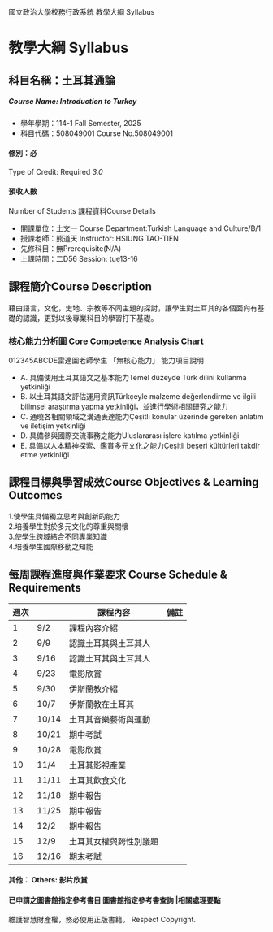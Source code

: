國立政治大學校務行政系統 教學大綱 Syllabus
# 教學大綱 Syllabus
##  科目名稱：土耳其通論 
#####  Course Name: Introduction to Turkey
  * 學年學期：114-1 Fall Semester, 2025 
  * 科目代碼：508049001 Course No.508049001
#### 修別：必
Type of Credit: Required 
_3.0_
#### 預收人數
Number of Students
課程資料Course Details
  * 開課單位：土文一 Course Department:Turkish Language and Culture/B/1 
  * 授課老師：熊道天 Instructor: HSIUNG TAO-TIEN 
  * 先修科目：無Prerequisite(N/A)
  * 上課時間：二D56 Session: tue13-16
##  課程簡介Course Description
藉由語言，文化，史地、宗教等不同主題的探討，讓學生對土耳其的各個面向有基礎的認識，更對以後專業科目的學習打下基礎。
###  核心能力分析圖 Core Competence Analysis Chart
012345ABCDE雷達圖老師學生
「無核心能力」 
能力項目說明
  * A. 具備使用土耳其語文之基本能力Temel düzeyde Türk dilini kullanma yetkinliği
  * B. 以土耳其語文評估運用資訊Türkçeyle malzeme değerlendirme ve ilgili bilimsel araştırma yapma yetkinliği，並進行學術相關研究之能力
  * C. 通曉各相關領域之溝通表達能力Çeşitli konular üzerinde gereken anlatım ve iletişim yetkinliği
  * D. 具備參與國際交流事務之能力Uluslararası işlere katılma yetkinliği
  * E. 具備以人本精神探索、鑑賞多元文化之能力Çeşitli beşeri kültürleri takdir etme yetkinliği
##  課程目標與學習成效Course Objectives & Learning Outcomes 
1.使學生具備獨立思考與創新的能力  
2.培養學生對於多元文化的尊重與關懷  
3.使學生跨域結合不同專業知識  
4.培養學生國際移動之知能
##  每周課程進度與作業要求 Course Schedule & Requirements
週次 |  |  課程內容 |  備註  
---|---|---|---  
1 | 9/2 |  課程內容介紹 |   
2 | 9/9 |  認識土耳其與土耳其人 |   
3 | 9/16 | 認識土耳其與土耳其人 |   
4 | 9/23 |  電影欣賞 |   
5 | 9/30 |  伊斯蘭教介紹 |   
6 | 10/7 |  伊斯蘭教在土耳其 |   
7 | 10/14 |  土耳其音樂藝術與運動 |   
8 | 10/21 |  期中考試 |   
9 | 10/28 |  電影欣賞 |   
10 | 11/4 |  土耳其影視產業 |   
11 | 11/11 |  土耳其飲食文化 |   
12 | 11/18 |  期中報告 |   
13 | 11/25 |  期中報告 |   
14 | 12/2 |  期中報告 |   
15 | 12/9 |  土耳其女權與跨性別議題 |   
16 | 12/16 |  期末考試 |   
####  其他： Others: 影片欣賞 
####  已申請之圖書館指定參考書目  圖書館指定參考書查詢 |相關處理要點
維護智慧財產權，務必使用正版書籍。 Respect Copyright.